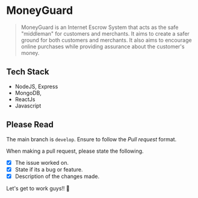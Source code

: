 # MoneyGuard

> MoneyGuard is an Internet Escrow System that acts as the safe "middleman" for customers and merchants. It aims to create a safer ground for both customers and merchants. It also aims to encourage online purchases while providing assurance about the customer's money.

## Tech Stack

- NodeJS, Express
- MongoDB,
- ReactJs
- Javascript

## Please Read

The main branch is `develop`. Ensure to follow the _Pull request_ format.

When making a pull request, please state the following.

- [x] The issue worked on.
- [x] State if its a bug or feature.
- [x] Description of the changes made.

Let's get to work guys!! :muscle:
